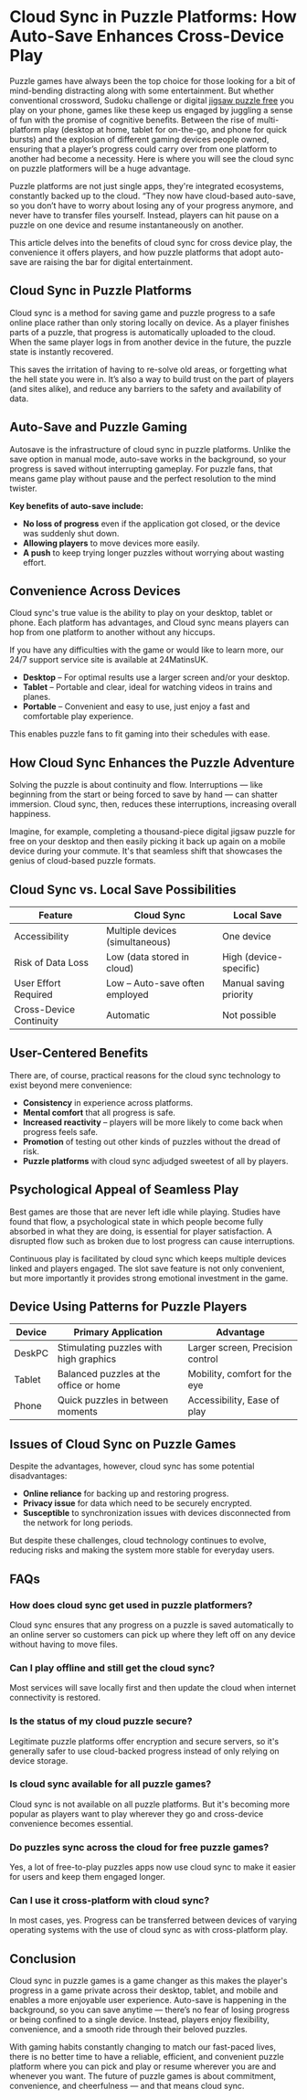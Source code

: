 # **Cloud Sync in Puzzle Platforms: How Auto-Save Enhances Cross-Device Play**

Puzzle games have always been the top choice for those looking for a bit of mind-bending distracting along with some entertainment. But whether conventional crossword, Sudoku challenge or digital [jigsaw puzzle free](https://puzzlefree.game/) you play on your phone, games like these keep us engaged by juggling a sense of fun with the promise of cognitive benefits. Between the rise of multi-platform play (desktop at home, tablet for on-the-go, and phone for quick bursts) and the explosion of different gaming devices people owned, ensuring that a player’s progress could carry over from one platform to another had become a necessity. Here is where you will see the cloud sync on puzzle platformers will be a huge advantage.

Puzzle platforms are not just single apps, they're integrated ecosystems, constantly backed up to the cloud. “They now have cloud-based auto-save, so you don’t have to worry about losing any of your progress anymore, and never have to transfer files yourself. Instead, players can hit pause on a puzzle on one device and resume instantaneously on another.

This article delves into the benefits of cloud sync for cross device play, the convenience it offers players, and how puzzle platforms that adopt auto-save are raising the bar for digital entertainment.

## **Cloud Sync in Puzzle Platforms**

Cloud sync is a method for saving game and puzzle progress to a safe online place rather than only storing locally on device. As a player finishes parts of a puzzle, that progress is automatically uploaded to the cloud. When the same player logs in from another device in the future, the puzzle state is instantly recovered.

This saves the irritation of having to re-solve old areas, or forgetting what the hell state you were in. It’s also a way to build trust on the part of players (and sites alike), and reduce any barriers to the safety and availability of data.

## **Auto-Save and Puzzle Gaming**

Autosave is the infrastructure of cloud sync in puzzle platforms. Unlike the save option in manual mode, auto-save works in the background, so your progress is saved without interrupting gameplay. For puzzle fans, that means game play without pause and the perfect resolution to the mind twister.

**Key benefits of auto-save include:**

- **No loss of progress** even if the application got closed, or the device was suddenly shut down.
- **Allowing players** to move devices more easily.
- **A push** to keep trying longer puzzles without worrying about wasting effort.

## **Convenience Across Devices**

Cloud sync's true value is the ability to play on your desktop, tablet or phone. Each platform has advantages, and Cloud sync means players can hop from one platform to another without any hiccups.

If you have any difficulties with the game or would like to learn more, our 24/7 support service site is available at 24MatinsUK.

- **Desktop** – For optimal results use a larger screen and/or your desktop.
- **Tablet** – Portable and clear, ideal for watching videos in trains and planes.
- **Portable** – Convenient and easy to use, just enjoy a fast and comfortable play experience.

This enables puzzle fans to fit gaming into their schedules with ease.

## **How Cloud Sync Enhances the Puzzle Adventure**

Solving the puzzle is about continuity and flow. Interruptions — like beginning from the start or being forced to save by hand — can shatter immersion. Cloud sync, then, reduces these interruptions, increasing overall happiness.

Imagine, for example, completing a thousand-piece digital jigsaw puzzle for free on your desktop and then easily picking it back up again on a mobile device during your commute. It's that seamless shift that showcases the genius of cloud-based puzzle formats.

## **Cloud Sync vs. Local Save Possibilities**

| Feature | Cloud Sync | Local Save |
| --- | --- | --- |
| Accessibility | Multiple devices (simultaneous) | One device |
| Risk of Data Loss | Low (data stored in cloud) | High (device-specific) |
| User Effort Required | Low – Auto-save often employed | Manual saving priority |
| Cross-Device Continuity | Automatic | Not possible |

## **User-Centered Benefits**

There are, of course, practical reasons for the cloud sync technology to exist beyond mere convenience:

- **Consistency** in experience across platforms.
- **Mental comfort** that all progress is safe.
- **Increased reactivity** – players will be more likely to come back when progress feels safe.
- **Promotion** of testing out other kinds of puzzles without the dread of risk.
- **Puzzle platforms** with cloud sync adjudged sweetest of all by players.

## **Psychological Appeal of Seamless Play**

Best games are those that are never left idle while playing. Studies have found that flow, a psychological state in which people become fully absorbed in what they are doing, is essential for player satisfaction. A disrupted flow such as broken due to lost progress can cause interruptions.

Continuous play is facilitated by cloud sync which keeps multiple devices linked and players engaged. The slot save feature is not only convenient, but more importantly it provides strong emotional investment in the game.

## **Device Using Patterns for Puzzle Players**

| Device | Primary Application | Advantage |
| --- | --- | --- |
| DeskPC | Stimulating puzzles with high graphics | Larger screen, Precision control |
| Tablet | Balanced puzzles at the office or home | Mobility, comfort for the eye |
| Phone | Quick puzzles in between moments | Accessibility, Ease of play |

## **Issues of Cloud Sync on Puzzle Games**

Despite the advantages, however, cloud sync has some potential disadvantages:

- **Online reliance** for backing up and restoring progress.
- **Privacy issue** for data which need to be securely encrypted.
- **Susceptible** to synchronization issues with devices disconnected from the network for long periods.

But despite these challenges, cloud technology continues to evolve, reducing risks and making the system more stable for everyday users.

## **FAQs**

### **How does cloud sync get used in puzzle platformers?**

Cloud sync ensures that any progress on a puzzle is saved automatically to an online server so customers can pick up where they left off on any device without having to move files.

### **Can I play offline and still get the cloud sync?**

Most services will save locally first and then update the cloud when internet connectivity is restored.

### **Is the status of my cloud puzzle secure?**

Legitimate puzzle platforms offer encryption and secure servers, so it's generally safer to use cloud-backed progress instead of only relying on device storage.

### **Is cloud sync available for all puzzle games?**

Cloud sync is not available on all puzzle platforms. But it's becoming more popular as players want to play wherever they go and cross-device convenience becomes essential.

### **Do puzzles sync across the cloud for free puzzle games?**

Yes, a lot of free-to-play puzzles apps now use cloud sync to make it easier for users and keep them engaged longer.

### **Can I use it cross-platform with cloud sync?**

In most cases, yes. Progress can be transferred between devices of varying operating systems with the use of cloud sync as with cross-platform play.

## **Conclusion**

Cloud sync in puzzle games is a game changer as this makes the player's progress in a game private across their desktop, tablet, and mobile and enables a more enjoyable user experience. Auto-save is happening in the background, so you can save anytime — there’s no fear of losing progress or being confined to a single device. Instead, players enjoy flexibility, convenience, and a smooth ride through their beloved puzzles.

With gaming habits constantly changing to match our fast-paced lives, there is no better time to have a reliable, efficient, and convenient puzzle platform where you can pick and play or resume wherever you are and whenever you want. The future of puzzle games is about commitment, convenience, and cheerfulness — and that means cloud sync.
